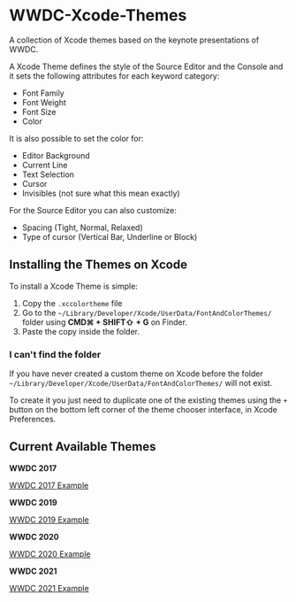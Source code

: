 # WWDC-Xcode-Themes

A collection of Xcode themes based on the keynote presentations of WWDC.

A Xcode Theme defines the style of the Source Editor and the Console and it sets the following attributes for each keyword category:

* Font Family
* Font Weight
* Font Size
* Color

It is also possible to set the color for:

* Editor Background
* Current Line
* Text Selection
* Cursor
* Invisibles (not sure what this mean exactly)

For the Source Editor you can also customize:

* Spacing (Tight, Normal, Relaxed)
* Type of cursor (Vertical Bar, Underline or Block)


## Installing the Themes on Xcode

To install a Xcode Theme is simple:

1. Copy the ```.xccolortheme``` file
2. Go to the ```~/Library/Developer/Xcode/UserData/FontAndColorThemes/``` folder using **CMD⌘ + SHIFT⇧ + G** on Finder.
3. Paste the copy inside the folder.


### I can't find the folder
If you have never created a custom theme on Xcode before the folder ```~/Library/Developer/Xcode/UserData/FontAndColorThemes/``` will not exist.

To create it you just need to duplicate one of the existing themes using the ```+``` button on the bottom left corner of the theme chooser interface, in Xcode Preferences.

## Current Available Themes

**WWDC 2017**

[WWDC 2017 Example](/images/WWDC-2017-Example.png)

**WWDC 2019**

[WWDC 2019 Example](/images/WWDC-2019-Example.png)

**WWDC 2020**

[WWDC 2020 Example](/images/WWDC-2020-Example.png)

**WWDC 2021**

[WWDC 2021 Example](/images/WWDC-2021-Example.png)
